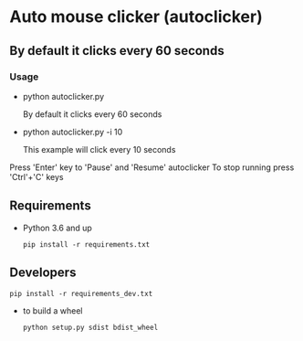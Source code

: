 # Auto mouse clicker (autoclicker)

## By default it clicks every 60 seconds

### Usage
* python autoclicker.py

  By default it clicks every 60 seconds
* python autoclicker.py -i 10

  This example will click every 10 seconds

Press 'Enter' key to 'Pause' and 'Resume' autoclicker
To stop running press 'Ctrl'+'C' keys

## Requirements
* Python 3.6 and up

  `pip install -r requirements.txt`

## Developers
  `pip install -r requirements_dev.txt`

* to build a wheel

  `python setup.py sdist bdist_wheel`
